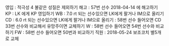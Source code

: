 영입	: 적극성 4 불같은 성질은 제외하기
해고	: 57번 선수 2018-04-14 에 해고하기
KP	: LK 에게 KP 영입하기
WB	: 7.0 rt 되는 선수있으면 LK에게 팔거나 IM으로 올리기
CD	: 6.0 rt 되는 선수있으면 LK에게 팔거나 IM으로 올리기
	: 58번 선수 들어오면 CD 33번 선수와 비교해서 유망주이면 교체하기
W	: 58번 선수 들어오면 54번 선수와 비교하기
FW	: 58번 선수 들어오면 50번과 비교하기
직원	: 2018-05-24 보조코치 별5개로 교체

